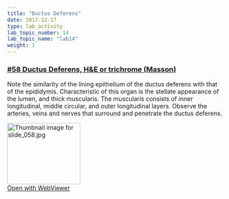 ```yaml
---
title: "Ductus Deferens"
date: 2017-12-17
type: lab_activity
lab_topic_number: 14
lab_topic_name: "lab14"
weight: 1
---
```

<div class="entrybody">
						<h3><u><b>#58 Ductus Deferens, <span class="caps">H&amp;E </span>or trichrome (Masson)</b></u></h3>

<p>Note the similarity of the lining epithelium of the ductus deferens with that of the epididymis.  Characteristic of this organ is the stellate appearance of the lumen, and thick muscularis.  The muscularis consists of inner longitudinal, middle circular, and outer longitudinal layers. Observe the arteries, veins and nerves that surround and penetrate the ductus deferens.</p>

<div class="thumbnail"> <a href="http://virtualslides.cumc.columbia.edu/58.svs/view.apml?" target="_blank"><img alt="Thumbnail image for slide_058.jpg" src="/assets/images/slide_058-thumb-170x143-1524.jpg" width="170" height="143" class="mt-image-left"></a><br><a href="http://virtualslides.cumc.columbia.edu/58.svs/view.apml?" target="_blank">Open with WebViewer</a></div>
						
						
</div>
